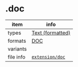 

# .doc

item | info
--- | ---
types | [Text (formatted)](../dataTypes/textFormatted.md)
formats | [DOC](../fileFormats/doc.md)
variants | 
file info | [`extension/doc`]({{fileinfo}}/doc)



